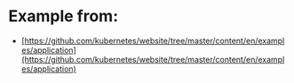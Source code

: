
# Example from:  
- [https://github.com/kubernetes/website/tree/master/content/en/examples/application](https://github.com/kubernetes/website/tree/master/content/en/examples/application)